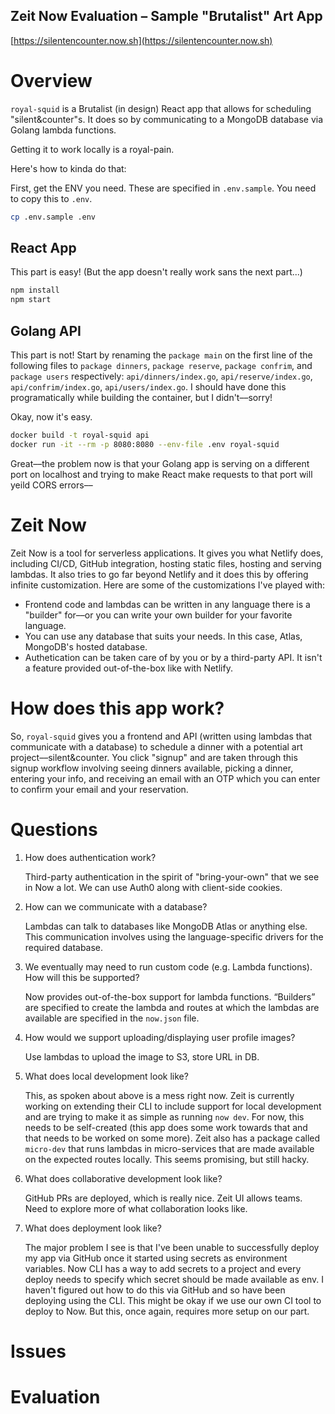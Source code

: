 Zeit Now Evaluation – Sample "Brutalist" Art App
------------------------------------------------

[https://silentencounter.now.sh](https://silentencounter.now.sh)

# Overview

`royal-squid` is a Brutalist (in design) React app that allows for scheduling "silent&counter"s. It does so by communicating to a MongoDB database via Golang lambda functions.

Getting it to work locally is a royal-pain. 

Here's how to kinda do that: 

First, get the ENV you need. These are specified in `.env.sample`. You need to copy this to `.env`.

```sh
cp .env.sample .env
```

## React App

This part is easy! (But the app doesn't really work sans the next part...)

```sh
npm install
npm start
```

## Golang API

This part is not! Start by renaming the `package main` on the first line of the following files to `package dinners`, `package reserve`, `package confrim`, and `package users` respectively: `api/dinners/index.go`, `api/reserve/index.go`, `api/confrim/index.go`, `api/users/index.go`. I should have done this programatically while building the container, but I didn't––sorry!

Okay, now it's easy. 

```sh
docker build -t royal-squid api
docker run -it --rm -p 8080:8080 --env-file .env royal-squid
```

Great––the problem now is that your Golang app is serving on a different port on localhost and trying to make React make requests to that port will yeild CORS errors––

# Zeit Now

Zeit Now is a tool for serverless applications. It gives you what Netlify does, including CI/CD, GitHub integration, hosting static files, hosting and serving lambdas. It also tries to go far beyond Netlify and it does this by offering infinite customization. Here are some of the customizations I've played with:

 - Frontend code and lambdas can be written in any language there is a "builder" for––or you can write your own builder for your favorite language. 
 - You can use any database that suits your needs. In this case, Atlas, MongoDB's hosted database.
 - Authetication can be taken care of by you or by a third-party API. It isn't a feature provided out-of-the-box like with Netlify.

# How does this app work?

So, `royal-squid` gives you a frontend and API (written using lambdas that communicate with a database) to schedule a dinner with a potential art project––silent&counter. You click "signup" and are taken through this signup workflow involving seeing dinners available, picking a dinner, entering your info, and receiving an email with an OTP which you can enter to confirm your email and your reservation.

# Questions

1. How does authentication work?

    Third-party authentication in the spirit of "bring-your-own" that we see in Now a lot. We can use Auth0 along with client-side cookies.

2. How can we communicate with a database?

    Lambdas can talk to databases like MongoDB Atlas or anything else. This communication involves using the language-specific drivers for the required database. 

3. We eventually may need to run custom code (e.g. Lambda functions). How will this be supported?

    Now provides out-of-the-box support for lambda functions. “Builders” are specified to create the lambda and routes at which the lambdas are available are specified in the `now.json` file.

4. How would we support uploading/displaying user profile images?

    Use lambdas to upload the image to S3, store URL in DB.

5. What does local development look like?

    This, as spoken about above is a mess right now. Zeit is currently working on extending their CLI to include support for local development and are trying to make it as simple as running `now dev`. For now, this needs to be self-created (this app does some work towards that and that needs to be worked on some more). Zeit also has a package called `micro-dev` that runs lambdas in micro-services that are made available on the expected routes locally. This seems promising, but still hacky. 

6. What does collaborative development look like?

    GitHub PRs are deployed, which is really nice. Zeit UI allows teams. Need to explore more of what collaboration looks like. 

7. What does deployment look like?

    The major problem I see is that I've been unable to successfully deploy my app via GitHub once it started using secrets as environment variables. Now CLI has a way to add secrets to a project and every deploy needs to specify which secret should be made available as env. I haven't figured out how to do this via GitHub and so have been deploying using the CLI. This might be okay if we use our own CI tool to deploy to Now. But this, once again, requires more setup on our part.

# Issues

# Evaluation